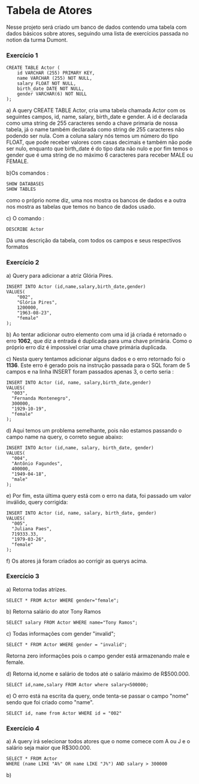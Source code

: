 # Tabela de Atores

Nesse projeto será criado um banco de dados contendo uma tabela com dados básicos sobre atores, seguindo uma lista de exercícios passada no notion da turma Dumont.

### Exercício 1
```
CREATE TABLE Actor (
	id VARCHAR (255) PRIMARY KEY,
    name VARCHAR (255) NOT NULL,
    salary FLOAT NOT NULL,
    birth_date DATE NOT NULL,
    gender VARCHAR(6) NOT NULL
);
```
a) A query CREATE TABLE Actor, cria uma tabela chamada Actor com os seguintes campos, id, name, salary, birth_date e gender. A id é declarada como uma string de 255 caracteres sendo a chave primaria de nossa tabela, já o name também declarada como string de 255 caracteres não podendo ser nula. Com a coluna salary nós temos um número do tipo FLOAT, que pode receber valores com casas decimais e também não pode ser nulo, enquanto que birth_date é do tipo data não nulo e por fim temos o gender que é uma string de no máximo 6 caracteres para receber MALE ou FEMALE.

b)Os comandos : 
```
SHOW DATABASES
SHOW TABLES
```
como o próprio nome diz, uma nos mostra os bancos de dados e a outra nos mostra as tabelas que temos no banco de dados usado.

c) O comando :
```
DESCRIBE Actor
```
Dá uma descrição da tabela, com todos os campos e seus respectivos formatos

### Exercício 2

a) Query para adicionar a atriz Glória Pires.
```
INSERT INTO Actor (id,name,salary,birth_date,gender)
VALUES(
	"002",
    "Glória Pires",
    1200000,
    "1963-08-23",
    "female"
);
```

b) Ao tentar adicionar outro elemento com uma id já criada é retornado o erro <strong>1062</strong>, que diz a entrada é duplicada para uma chave primária. Como o próprio erro diz é impossível criar uma chave primária duplicada.

c) Nesta query tentamos adicionar alguns dados e o erro retornado foi o <strong>1136</strong>. Este erro é gerado pois na instrução passada para o SQL foram de 5 campos e na linha INSERT foram passados apenas 3, o certo seria :

```
INSERT INTO Actor (id, name, salary,birth_date,gender)
VALUES(
  "003", 
  "Fernanda Montenegro",
  300000,
  "1929-10-19", 
  "female"
);
```

d) Aqui temos um problema semelhante, pois não estamos passando o campo name na query, o correto segue abaixo:

```
INSERT INTO Actor (id,name, salary, birth_date, gender)
VALUES(
  "004",
  "Antônio Fagundes",
  400000,
  "1949-04-18", 
  "male"
);
```

e) Por fim, esta última query está com o erro na data, foi passado um valor inválido, query corrigida:

```
INSERT INTO Actor (id, name, salary, birth_date, gender)
VALUES(
  "005", 
  "Juliana Paes",
  719333.33,
  "1979-03-26", 
  "female"
);
```

f) Os atores já foram criados ao corrigir as querys acima.

### Exercício 3

a) Retorna todas atrizes.
```
SELECT * FROM Actor WHERE gender="female";
```

b) Retorna salário do ator Tony Ramos
```
SELECT salary FROM Actor WHERE name="Tony Ramos";
```
c) Todas informações com gender "invalid";
```
SELECT * FROM Actor WHERE gender = "invalid";
```
Retorna zero informações pois o campo gender está armazenando male e female.

d) Retorna id,nome e salário de todos até o salário máximo de R$500.000.
```
SELECT id,name,salary FROM Actor where salary<500000;
```
e) O erro está na escrita da query, onde tenta-se passar o campo "nome" sendo que foi criado como "name".

```
SELECT id, name from Actor WHERE id = "002"
```
### Exercício 4

a) A query irá selecionar todos atores que o nome comece com A ou J e o salário seja maior que R$300.000.
```
SELECT * FROM Actor
WHERE (name LIKE "A%" OR name LIKE "J%") AND salary > 300000
```

b)
